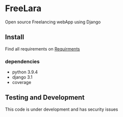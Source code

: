 # FreeLara
Open source Freelancing webApp using Django

## Install
Find all requirements on <a href="requirements.txt">Requirments</a>

### dependencies
* python 3.9.4
* django 3.1
* coverage

## Testing and Development
This code is under development and has security issues
